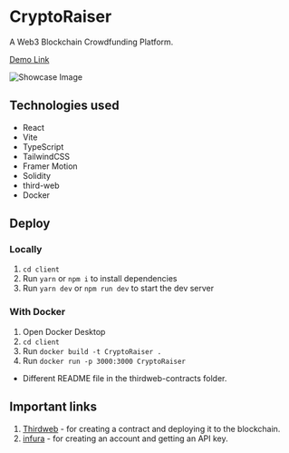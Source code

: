 # CryptoRaiser
 A Web3 Blockchain Crowdfunding Platform.

 [Demo Link]()
 
 ![Showcase Image]()

## Technologies used
* React
* Vite
* TypeScript
* TailwindCSS
* Framer Motion
* Solidity
* third-web
* Docker

## Deploy

### Locally
1. `cd client`
2. Run `yarn` or `npm i` to install dependencies
3. Run `yarn dev` or `npm run dev` to start the dev server

### With Docker
1. Open Docker Desktop
2. `cd client`
3. Run `docker build -t CryptoRaiser .`
4. Run `docker run -p 3000:3000 CryptoRaiser`

* Different README file in the thirdweb-contracts folder.

## Important links

1. [Thirdweb](https://thirdweb.com/) - for creating a contract and deploying it to the blockchain.
2. [infura](https://app.infura.io/) - for creating an account and getting an API key.